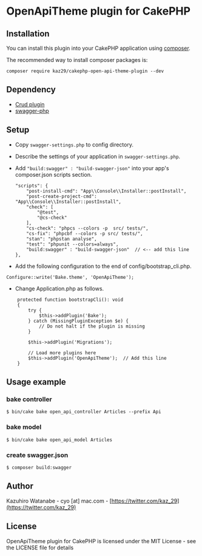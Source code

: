# OpenApiTheme plugin for CakePHP

## Installation

You can install this plugin into your CakePHP application using [composer](https://getcomposer.org).

The recommended way to install composer packages is:

```
composer require kaz29/cakephp-open-api-theme-plugin --dev
```

## Dependency

- [Crud plugin](https://github.com/FriendsOfCake/crud)
- [swagger-php](https://github.com/zircote/swagger-php)

## Setup

- Copy `swagger-settings.php` to config directory.
- Describe the settings of your application in `swagger-settings.php`.
- Add `"build:swagger" : "build-swagger-json"` into your app's composer.json scripts section.

    ```
    "scripts": {
        "post-install-cmd": "App\\Console\\Installer::postInstall",
        "post-create-project-cmd": "App\\Console\\Installer::postInstall",
        "check": [
            "@test",
            "@cs-check"
        ],
        "cs-check": "phpcs --colors -p  src/ tests/",
        "cs-fix": "phpcbf --colors -p src/ tests/",
        "stan": "phpstan analyse",
        "test": "phpunit --colors=always",
        "build:swagger" : "build-swagger-json"  // <-- add this line
    },
    ```

- Add the following configuration to the end of config/bootstrap_cli.php.

```
Configure::write('Bake.theme', 'OpenApiTheme');
```

- Change Application.php as follows.

```
    protected function bootstrapCli(): void
    {
        try {
            $this->addPlugin('Bake');
        } catch (MissingPluginException $e) {
            // Do not halt if the plugin is missing
        }

        $this->addPlugin('Migrations');

        // Load more plugins here
        $this->addPlugin('OpenApiTheme');  // Add this line
    }
```

## Usage example

### bake controller

```
$ bin/cake bake open_api_controller Articles --prefix Api
```

### bake model

```
$ bin/cake bake open_api_model Articles
```

### create swagger.json

```
$ composer build:swagger
```

## Author

Kazuhiro Watanabe - cyo [at] mac.com - [https://twitter.com/kaz_29](https://twitter.com/kaz_29)

## License

OpenApiTheme plugin for CakePHP is licensed under the MIT License - see the LICENSE file for details
